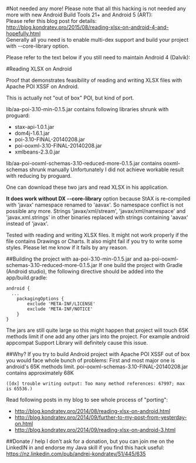 #Not needed any more!
Please note that all this hacking is not needed any more with new Android Build Tools 21+  and Android 5 (ART):  
Please refer this blog post for details:  
http://blog.kondratev.pro/2015/08/reading-xlsx-on-android-4-and-hopefully.html  
Generally all you need is to enable multi-dex support and build your project with --core-library option.

Please refer to the text below if you still need to maintain Android 4 (Dalvik):

#Reading XLSX on Android

Proof that demonstrates feasibility of reading and writing XLSX files with Apache POI XSSF on Android.

This is actually not "out of box" POI, but kind of port.

lib/aa-poi-3.10-min-0.1.5.jar contains following libraries shrunk with proguard:
* stax-api-1.0.1.jar
* dom4j-1.6.1.jar
* poi-3.10-FINAL-20140208.jar
* poi-ooxml-3.10-FINAL-20140208.jar
* xmlbeans-2.3.0.jar

lib/aa-poi-ooxml-schemas-3.10-reduced-more-0.1.5.jar contains ooxml-schemas shrunk manually
Unfortunately I did not achieve workable result with reducing by proguard.

One can download these two jars and read XLSX in his application.

**It does work without DX --core-library** option because StAX is re-compiled with 'javax' namespace renamed to 'aavax'. So namespace conflict is not possible any more. 
Strings 'javax/xml/stream', 'javax/xml/namespace' and 'javax.xml.strings' in other binaries replaced with strings containing 'aavax' instead of 'javax'.


Tested with reading and writing XLSX files. It might not work properly if the file contains Drawings or Charts. It also might fail if you try to write some styles. Please let me know if it fails by any reason.

##Building the project with aa-poi-3.10-min-0.1.5.jar and aa-poi-ooxml-schemas-3.10-reduced-more-0.1.5.jar
If one build the project with Gradle (Android studio), the following directive should be added into the app/build.gradle:
```
android {
  ...
    packagingOptions {
        exclude 'META-INF/LICENSE'
        exclude 'META-INF/NOTICE'
    }
}
```

The jars are still quite large so this might happen that project will touch 65K methods limit if one add any other jars into the project. For example android appcompat Support Library will definitely cause this issue.


##Why?
If you try to build Android project with Apache POI XSSF out of box you would face whole bunch of problems:
First and most major one is android's 65K methods limit. poi-ooxml-schemas-3.10-FINAL-20140208.jar contains approximately 68K
```
([dx] trouble writing output: Too many method references: 67997; max is 65536.)
```

Read following posts in my blog to see whole process of "porting":
* http://blog.kondratev.pro/2014/08/reading-xlsx-on-android.html
* http://blog.kondratev.pro/2014/09/further-to-my-post-from-yesterday-on.html
* http://blog.kondratev.pro/2014/09/reading-xlsx-on-android-3.html

##Donate / help
I don't ask for a donation, but you can join me on the LinkedIN in and endorse my Java skill if you find this hack useful:
https://nz.linkedin.com/pub/andrei-kondratev/51/445/635
